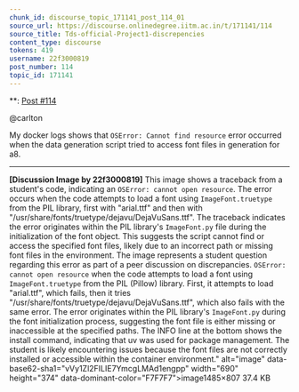 ```yaml
---
chunk_id: discourse_topic_171141_post_114_01
source_url: https://discourse.onlinedegree.iitm.ac.in/t/171141/114
source_title: Tds-official-Project1-discrepencies
content_type: discourse
tokens: 419
username: 22f3000819
post_number: 114
topic_id: 171141
---
```


**: [Post #114](https://discourse.onlinedegree.iitm.ac.in/t/171141/114)

@carlton

My docker logs shows that `OSError: Cannot find resource` error occurred when the data generation script tried to access font files in generation for a8.

---

**[Discussion Image by 22f3000819]** This image shows a traceback from a student's code, indicating an `OSError: cannot open resource`. The error occurs when the code attempts to load a font using `ImageFont.truetype` from the PIL library, first with "arial.ttf" and then with "/usr/share/fonts/truetype/dejavu/DejaVuSans.ttf". The traceback indicates the error originates within the PIL library's `ImageFont.py` file during the initialization of the font object. This suggests the script cannot find or access the specified font files, likely due to an incorrect path or missing font files in the environment. The image represents a student question regarding this error as part of a peer discussion on discrepancies. `OSError: cannot open resource` when the code attempts to load a font using `ImageFont.truetype` from the PIL (Pillow) library. First, it attempts to load "arial.ttf", which fails, then it tries "/usr/share/fonts/truetype/dejavu/DejaVuSans.ttf", which also fails with the same error. The error originates within the PIL library's `ImageFont.py` during the font initialization process, suggesting the font file is either missing or inaccessible at the specified paths. The INFO line at the bottom shows the install command, indicating that uv was used for package management. The student is likely encountering issues because the font files are not correctly installed or accessible within the container environment." alt="image" data-base62-sha1="vVy1Zl2FILIE7YmcgLMAd1engpp" width="690" height="374" data-dominant-color="F7F7F7">image1485×807 37.4 KB
